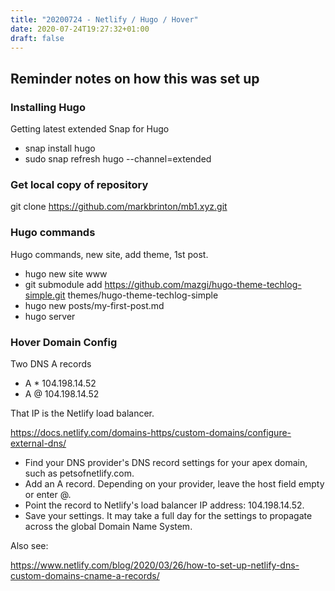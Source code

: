 ```yaml
---
title: "20200724 - Netlify / Hugo / Hover"
date: 2020-07-24T19:27:32+01:00
draft: false
---
```


## Reminder notes on how this was set up

### Installing Hugo
Getting latest extended Snap for Hugo
*   snap install hugo
*   sudo snap refresh hugo --channel=extended

### Get local copy of repository
git clone https://github.com/markbrinton/mb1.xyz.git

### Hugo commands
Hugo commands, new site, add theme, 1st post.
*   hugo new site www
*   git submodule add https://github.com/mazgi/hugo-theme-techlog-simple.git themes/hugo-theme-techlog-simple
*   hugo new posts/my-first-post.md
*   hugo server

### Hover Domain Config

Two DNS A records
* A  *  104.198.14.52
* A  @  104.198.14.52

That IP is the Netlify load balancer.

https://docs.netlify.com/domains-https/custom-domains/configure-external-dns/


* Find your DNS provider's DNS record settings for your apex domain, such as petsofnetlify.com.
* Add an A record. Depending on your provider, leave the host field empty or enter @.
* Point the record to Netlify's load balancer IP address: 104.198.14.52.
* Save your settings. It may take a full day for the settings to propagate across the global Domain Name System.


Also see:

https://www.netlify.com/blog/2020/03/26/how-to-set-up-netlify-dns-custom-domains-cname-a-records/

